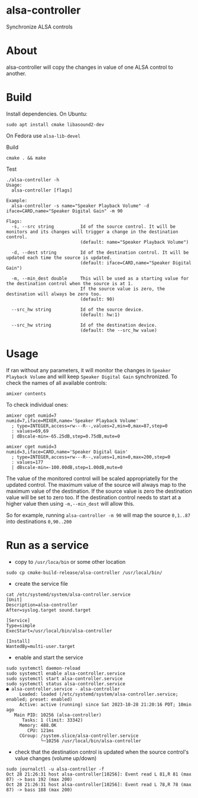 # alsa-controller
Synchronize ALSA controls

# About
alsa-controller will copy the changes in value of one ALSA control to another.

# Build

Install dependencies.
On Ubuntu:
```
sudo apt install cmake libasound2-dev
```
On Fedora use `alsa-lib-devel`

Build
```
cmake . && make
```
Test
```
./alsa-controller -h
Usage:
  alsa-controller [flags]

Example:
  alsa-controller -s name="Speaker Playback Volume" -d iface=CARD,name="Speaker Digital Gain" -m 90

Flags:
  -s, --src string          Id of the source control. It will be monitors and its changes will trigger a change in the destination control.
                            (default: name="Speaker Playback Volume")

  -d, --dest string         Id of the destination control. It will be updated each time the source is updated.
                            (default: iface=CARD,name="Speaker Digital Gain")

  -m, --min_dest double     This will be used as a starting value for the destination control when the source is at 1.
                            If the source value is zero, the destination will always be zero too.
                            (default: 90)

  --src_hw string           Id of the source device.
                            (default: hw:1)

  --src_hw string           Id of the destination device.
                            (default: the --src_hw value)

```

# Usage
If ran without any parameters, it will monitor the changes in `Speaker Playback Volume` and will keep `Speaker Digital Gain` synchronized.
To check the names of all available controls:
```
amixer contents
```
To check individual ones:
```
amixer cget numid=7
numid=7,iface=MIXER,name='Speaker Playback Volume'
  ; type=INTEGER,access=rw---R--,values=2,min=0,max=87,step=0
  : values=69,69
  | dBscale-min=-65.25dB,step=0.75dB,mute=0
```
```
amixer cget numid=3
numid=3,iface=CARD,name='Speaker Digital Gain'
  ; type=INTEGER,access=rw---R--,values=1,min=0,max=200,step=0
  : values=177
  | dBscale-min=-100.00dB,step=1.00dB,mute=0
```
The value of the monitored control will be scaled appropriatelly for the updated control. The maximum value of the source will always map to the maximum value of the destination. If the source value is zero the destination value will be set to zero too. If the destination control needs to start at a higher value then using `-m,--min_dest` will allow this.

So for example, running `alsa-controller -m 90` will map the source `0,1..87` into destinations `0,90..200`

# Run as a service
* copy to `/usr/loca/bin` or some other location
```
sudo cp cmake-build-release/alsa-controller /usr/local/bin/
```
* create the service file
```
cat /etc/systemd/system/alsa-controller.service 
[Unit]
Description=alsa-controller
After=syslog.target sound.target

[Service]
Type=simple
ExecStart=/usr/local/bin/alsa-controller

[Install]
WantedBy=multi-user.target
```
* enable and start the service
```
sudo systemctl daemon-reload
sudo systemctl enable alsa-controller.service
sudo systemctl start alsa-controller.service
sudo systemctl status alsa-controller.service 
● alsa-controller.service - alsa-controller
     Loaded: loaded (/etc/systemd/system/alsa-controller.service; enabled; preset: enabled)
     Active: active (running) since Sat 2023-10-28 21:20:16 PDT; 10min ago
   Main PID: 10256 (alsa-controller)
      Tasks: 1 (limit: 33342)
     Memory: 488.0K
        CPU: 121ms
     CGroup: /system.slice/alsa-controller.service
             └─10256 /usr/local/bin/alsa-controller
```
* check that the destination control is updated when the source control's value changes (volume up/down)
```
sudo journalctl -u alsa-controller -f
Oct 28 21:26:31 host alsa-controller[10256]: Event read L 81,R 81 (max 87) -> bass 192 (max 200)
Oct 28 21:26:31 host alsa-controller[10256]: Event read L 78,R 78 (max 87) -> bass 188 (max 200)
```
